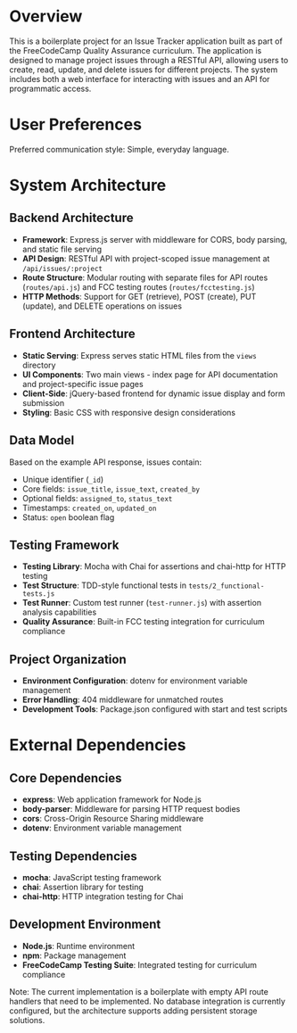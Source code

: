 # Overview

This is a boilerplate project for an Issue Tracker application built as part of the FreeCodeCamp Quality Assurance curriculum. The application is designed to manage project issues through a RESTful API, allowing users to create, read, update, and delete issues for different projects. The system includes both a web interface for interacting with issues and an API for programmatic access.

# User Preferences

Preferred communication style: Simple, everyday language.

# System Architecture

## Backend Architecture
- **Framework**: Express.js server with middleware for CORS, body parsing, and static file serving
- **API Design**: RESTful API with project-scoped issue management at `/api/issues/:project`
- **Route Structure**: Modular routing with separate files for API routes (`routes/api.js`) and FCC testing routes (`routes/fcctesting.js`)
- **HTTP Methods**: Support for GET (retrieve), POST (create), PUT (update), and DELETE operations on issues

## Frontend Architecture
- **Static Serving**: Express serves static HTML files from the `views` directory
- **UI Components**: Two main views - index page for API documentation and project-specific issue pages
- **Client-Side**: jQuery-based frontend for dynamic issue display and form submission
- **Styling**: Basic CSS with responsive design considerations

## Data Model
Based on the example API response, issues contain:
- Unique identifier (`_id`)
- Core fields: `issue_title`, `issue_text`, `created_by`
- Optional fields: `assigned_to`, `status_text`
- Timestamps: `created_on`, `updated_on`
- Status: `open` boolean flag

## Testing Framework
- **Testing Library**: Mocha with Chai for assertions and chai-http for HTTP testing
- **Test Structure**: TDD-style functional tests in `tests/2_functional-tests.js`
- **Test Runner**: Custom test runner (`test-runner.js`) with assertion analysis capabilities
- **Quality Assurance**: Built-in FCC testing integration for curriculum compliance

## Project Organization
- **Environment Configuration**: dotenv for environment variable management
- **Error Handling**: 404 middleware for unmatched routes
- **Development Tools**: Package.json configured with start and test scripts

# External Dependencies

## Core Dependencies
- **express**: Web application framework for Node.js
- **body-parser**: Middleware for parsing HTTP request bodies
- **cors**: Cross-Origin Resource Sharing middleware
- **dotenv**: Environment variable management

## Testing Dependencies
- **mocha**: JavaScript testing framework
- **chai**: Assertion library for testing
- **chai-http**: HTTP integration testing for Chai

## Development Environment
- **Node.js**: Runtime environment
- **npm**: Package management
- **FreeCodeCamp Testing Suite**: Integrated testing for curriculum compliance

Note: The current implementation is a boilerplate with empty API route handlers that need to be implemented. No database integration is currently configured, but the architecture supports adding persistent storage solutions.